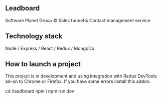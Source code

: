 ## Leadboard
Software Planet Group &copy; Sales funnel & Contact management service

## Technology stack
Node / Express / React / Redux / MongoDb

## How to launch a project
This project is in development and using integration with Redux DevTools ad-on to Chrome or Firefox. If you have some errors install this addon.

cd /leadboard
npm i
npm run dev

